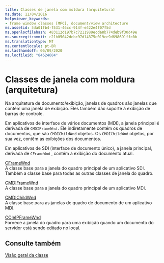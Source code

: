 ```yaml
---
title: Classes de janela com moldura (arquitetura)
ms.date: 11/04/2016
helpviewer_keywords:
- frame window classes [MFC], document/view architecture
ms.assetid: 5da01fb4-f531-46cc-914f-e422e4f07f5d
ms.openlocfilehash: 483112d197b7c7211989ecda8b774deb9f30d49e
ms.sourcegitcommit: c21b05042debc97d14875e019ee9d698691ffc0b
ms.translationtype: MT
ms.contentlocale: pt-BR
ms.lasthandoff: 06/09/2020
ms.locfileid: "84624604"
---
```

# <a name="frame-window-classes-architecture"></a>Classes de janela com moldura (arquitetura)

Na arquitetura de documento/exibição, janelas de quadros são janelas que contêm uma janela de exibição. Eles também dão suporte à exibição de barras de controle.

Em aplicativos de interface de vários documentos (MDI), a janela principal é derivada de `CMDIFrameWnd` . Ele indiretamente contém os quadros de documentos, que são `CMDIChildWnd` objetos. Os `CMDIChildWnd` objetos, por sua vez, contêm as exibições dos documentos.

Em aplicativos de SDI (interface de documento único), a janela principal, derivada de `CFrameWnd` , contém a exibição do documento atual.

[CFrameWnd](reference/cframewnd-class.md)<br/>
A classe base para a janela do quadro principal de um aplicativo SDI. Também a classe base para todas as outras classes de janela do quadro.

[CMDIFrameWnd](reference/cmdiframewnd-class.md)<br/>
A classe base para a janela do quadro principal de um aplicativo MDI.

[CMDIChildWnd](reference/cmdichildwnd-class.md)<br/>
A classe base para as janelas de quadro de documento de um aplicativo MDI.

[COleIPFrameWnd](reference/coleipframewnd-class.md)<br/>
Fornece a janela do quadro para uma exibição quando um documento do servidor está sendo editado no local.

## <a name="see-also"></a>Consulte também

[Visão geral da classe](class-library-overview.md)
